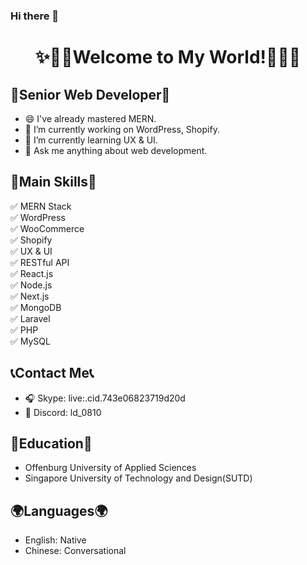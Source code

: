 ### Hi there 👋

<h1 align="center">
  ✨🎉🎊Welcome to My World!🎊🎉✨
</h1>

## 💎Senior Web Developer💎

- 😄 I've already mastered MERN.
- 🔭 I’m currently working on WordPress, Shopify.
- 🌱 I’m currently learning UX & UI.
- 🔔 Ask me anything about web development.

## 🔮Main Skills🔮

✅ MERN Stack<br>
✅ WordPress<br>
✅ WooCommerce<br>
✅ Shopify<br>
✅ UX & UI<br>
✅ RESTful API<br>
✅ React.js<br>
✅ Node.js<br>
✅ Next.js<br>
✅ MongoDB<br>
✅ Laravel<br>
✅ PHP<br>
✅ MySQL<br>

## 📞Contact Me📞

- 🎧 Skype: live:.cid.743e06823719d20d
- 📠 Discord: ld_0810

## 🏫Education🏫

- Offenburg University of Applied Sciences
- Singapore University of Technology and Design(SUTD)

## 🌍Languages🌍

- English: Native
- Chinese: Conversational
